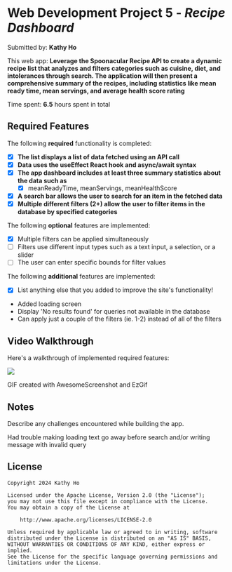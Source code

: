 # Web Development Project 5 - *Recipe Dashboard*

Submitted by: **Kathy Ho**

This web app: **Leverage the Spoonacular Recipe API to create a dynamic recipe list that analyzes and filters categories such as cuisine, diet, and intolerances through search. The application will then present a comprehensive summary of the recipes, including statistics like mean ready time, mean servings, and average health score rating**

Time spent: **6.5** hours spent in total

## Required Features

The following **required** functionality is completed:

- [x] **The list displays a list of data fetched using an API call**
- [x] **Data uses the useEffect React hook and async/await syntax**
- [x] **The app dashboard includes at least three summary statistics about the data such as**
  - [x] meanReadyTime, meanServings, meanHealthScore
- [x] **A search bar allows the user to search for an item in the fetched data**
- [x] **Multiple different filters (2+) allow the user to filter items in the database by specified categories**

The following **optional** features are implemented:

- [x] Multiple filters can be applied simultaneously
- [ ] Filters use different input types such as a text input, a selection, or a slider
- [ ] The user can enter specific bounds for filter values

The following **additional** features are implemented:

* [x] List anything else that you added to improve the site's functionality!
 - Added loading screen 
 - Display 'No results found' for queries not available in the database
 - Can apply just a couple of the filters (ie. 1-2) instead of all of the filters

## Video Walkthrough

Here's a walkthrough of implemented required features:

![](https://github.com/Llynoirx/recipe-dashboard/blob/main/recipe-dashboard.gif)

<!-- Replace this with whatever GIF tool you used! -->
GIF created with AwesomeScreenshot and EzGif  

## Notes

Describe any challenges encountered while building the app.

Had trouble making loading text go away before search and/or writing message with invalid query

## License

    Copyright 2024 Kathy Ho

    Licensed under the Apache License, Version 2.0 (the "License");
    you may not use this file except in compliance with the License.
    You may obtain a copy of the License at

        http://www.apache.org/licenses/LICENSE-2.0

    Unless required by applicable law or agreed to in writing, software
    distributed under the License is distributed on an "AS IS" BASIS,
    WITHOUT WARRANTIES OR CONDITIONS OF ANY KIND, either express or implied.
    See the License for the specific language governing permissions and
    limitations under the License.
